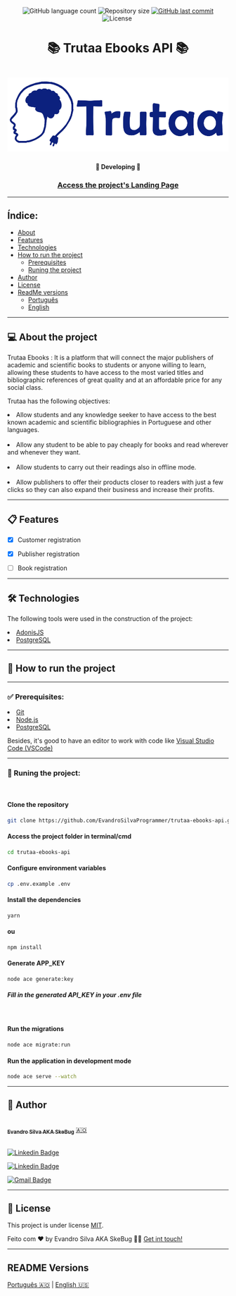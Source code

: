 <p align="center">
  <img alt="GitHub language count" src="https://img.shields.io/github/languages/count/EvandroSilvaProgrammer/blog-with-external-api?color=%2304D361">

  <img alt="Repository size" src="https://img.shields.io/github/repo-size/EvandroSilvaProgrammer/blog-with-external-api">

  <a href="https://github.com/tgmarinho/README-ecoleta/commits/master">
    <img alt="GitHub last commit" src="https://img.shields.io/github/last-commit/EvandroSilvaProgrammer/blog-with-external-api">
  </a>
    
   <img alt="License" src="https://img.shields.io/badge/license-MIT-brightgreen">

   <img alt="" src="https://img.shields.io/badge/Feito por-Evandro Silva AKA SkeBug-blueviolet">
</p>
<h1 align="center" style="font-weight: bold"> 📚 Trutaa Ebooks API 📚</h1>
<h1 align="center">
    <img alt="Blog" title="#Blog" src="assets/images/readMe/banner.png" />
</h1>

<h4 align="center"> 
	🚧 Developing 🚧
</h4>

<h3 align="center"> <a href="https://trutaa-landingpage.vercel.app/">Access the project's Landing Page</a> </h3>

---
## Índice:
<!--ts-->
   * [About](#-about-the-project)
   * [Features](#-features)
   * [Technologies](#-technologies)
   * [How to run the project](#-how-to-run-the-project)
      * [Prerequisites](#-pré-requisitos)
      * [Runing the project](#-runing-the-project)
   * [Author](#-author)
   * [License](#-license)
   * [ReadMe versions](#-readme-versions)
        * [Português](./README-pt.md)
        * [English](./README.md)
<!--/ts-->
<!--te-->
---
## 💻 About the project

<p>
    Trutaa Ebooks : It is a platform that will connect the major publishers of academic and scientific books to students or anyone willing to learn, allowing these students to have access to the most varied titles and bibliographic references of great quality and at an affordable price for any social class.
</p>
<p>
    Trutaa has the following objectives:
    <li>Allow students and any knowledge seeker to have access to the best known academic and scientific bibliographies in Portuguese and other languages.</li> </br>
    <li>Allow any student to be able to pay cheaply for books and read wherever and whenever they want.</li> </br>
    <li>Allow students to carry out their readings also in offline mode.</li> </br>
    <li>Allow publishers to offer their products closer to readers with just a few clicks so they can also expand their business and increase their profits.</li>
</p>

---    
## 📋 Features
- [x] Customer registration
- [x] Publisher registration
- [ ] Book registration


---
## 🛠 Technologies
<p>The following tools were used in the construction of the project:</p>

<li><a href="https://adonisjs.com/">AdonisJS</a></li>
<li><a href="https://www.postgresql.org/">PostgreSQL</a></li>

---
## 🚀 How to run the project
---
### ✅ Prerequisites:

<li><a href="https://git-scm.com">Git</a></li>
<li><a href="https://nodejs.org/en/">Node.js</a></li>
<li><a href="https://www.postgresql.org/">PostgreSQL</a></li>
<p>Besides, it's good to have an editor to work with code like <a href="https://code.visualstudio.com/">Visual Studio Code (VSCode)</a> </p>

---
### 🎲 Runing the project:
<br>

#### Clone the repository
```bash
git clone https://github.com/EvandroSilvaProgrammer/trutaa-ebooks-api.git
```
#### Access the project folder in terminal/cmd
```bash
cd trutaa-ebooks-api
```

#### Configure environment variables
```bash
cp .env.example .env
```
#### Install the dependencies
```bash
yarn
```
#### ou
```bash
npm install
```

#### Generate APP_KEY
```bash
node ace generate:key
```
##### Fill in the generated API_KEY in your .env file

</br>

#### Run the migrations
```bash
node ace migrate:run
```

#### Run the application in development mode
```bash
node ace serve --watch
```

---

## 🦸 Author

<a href="https://github.com/EvandroSilvaProgrammer">
 <img style="border-radius: 50%;" src="https://avatars.githubusercontent.com/u/67426023?v=4" width="100px;" alt=""/>
 <br />
 <sub><b>Evandro Silva AKA SkeBug</b></sub></a> <a href="https://github.com/EvandroSilvaProgrammer" title="EvandroSilva">🇦🇴</a>
 <br /> <br />

[![Linkedin Badge](https://img.shields.io/badge/-Evandro-blue?style=flat-square&logo=Linkedin&logoColor=white&link=https://www.linkedin.com/in/evandrosilva-programmer/)](https://www.linkedin.com/in/evandrosilva-programmer/) 

[![Linkedin Badge](https://img.shields.io/badge/-Evandro-blue?style=flat-square&logo=facebook&logoColor=white&link=https://www.facebook.com/evandrosilva.programmer)](https://www.facebook.com/evandrosilva.programmer)

[![Gmail Badge](https://img.shields.io/badge/-evandrosilva.programmer@gmail.com-c14438?style=flat-square&logo=Gmail&logoColor=white&link=mailto:tgmarinho@gmail.com)](mailto:evandrosilva.programmer@gmail.com)

---

## 📝 License

This project is under license [MIT](./LICENSE).

Feito com ❤️ by Evandro Silva AKA SkeBug 👋🏽 [Get int touch!](https://www.linkedin.com/in/evandrosilva-programmer/)

---

##  README Versions

[Português 🇦🇴](./README-pt.md)  |  [English 🇺🇸](./README.md) 
